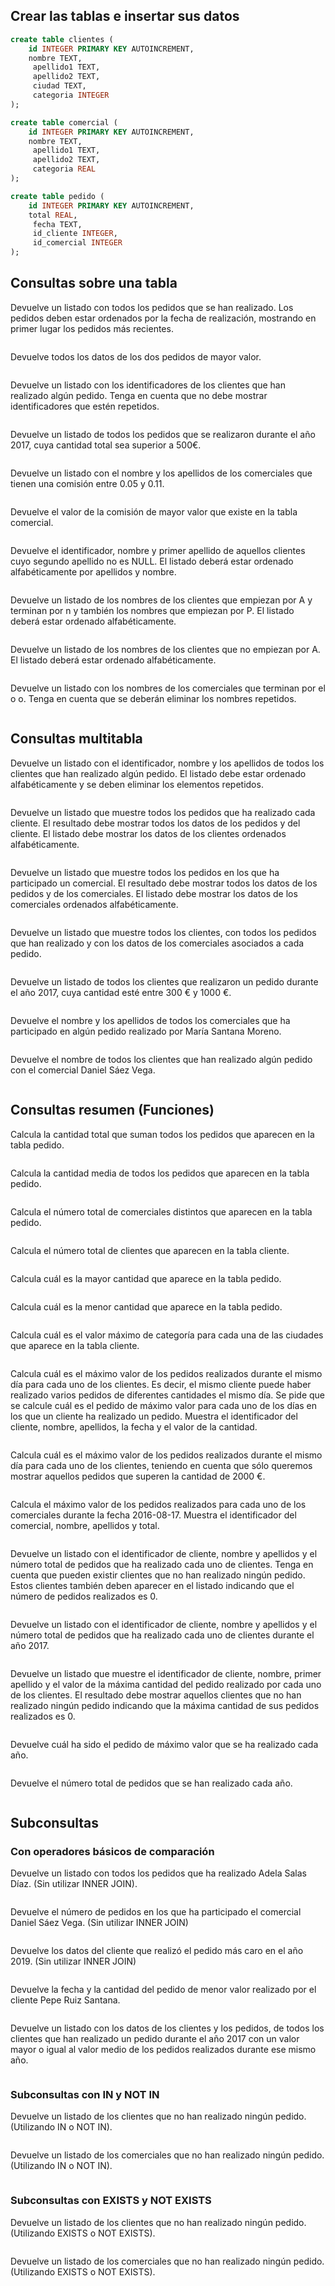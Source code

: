 ## Crear las tablas e insertar sus datos

```sql
create table clientes (
	id INTEGER PRIMARY KEY AUTOINCREMENT,
	nombre TEXT,
     apellido1 TEXT,
     apellido2 TEXT,
     ciudad TEXT,
     categoria INTEGER 
);
```

```sql
create table comercial (
	id INTEGER PRIMARY KEY AUTOINCREMENT,
	nombre TEXT,
     apellido1 TEXT,
     apellido2 TEXT,
     categoria REAL 
);
```

```sql
create table pedido (
	id INTEGER PRIMARY KEY AUTOINCREMENT,
	total REAL,
     fecha TEXT,
     id_cliente INTEGER,
     id_comercial INTEGER 
);
```

## Consultas sobre una tabla
Devuelve un listado con todos los pedidos que se han realizado. Los pedidos deben estar ordenados por la fecha de realización, mostrando en primer lugar los pedidos más recientes.
```sql
```

Devuelve todos los datos de los dos pedidos de mayor valor.
```sql
```

Devuelve un listado con los identificadores de los clientes que han realizado algún pedido. Tenga en cuenta que no debe mostrar identificadores que estén repetidos.
```sql
```


Devuelve un listado de todos los pedidos que se realizaron durante el año 2017, cuya cantidad total sea superior a 500€.
```sql
```


Devuelve un listado con el nombre y los apellidos de los comerciales que tienen una comisión entre 0.05 y 0.11.
```sql
```


Devuelve el valor de la comisión de mayor valor que existe en la tabla comercial.
```sql
```


Devuelve el identificador, nombre y primer apellido de aquellos clientes cuyo segundo apellido no es NULL. El listado deberá estar ordenado alfabéticamente por apellidos y nombre.
```sql
```


Devuelve un listado de los nombres de los clientes que empiezan por A y terminan por n y también los nombres que empiezan por P. El listado deberá estar ordenado alfabéticamente.
```sql
```


Devuelve un listado de los nombres de los clientes que no empiezan por A. El listado deberá estar ordenado alfabéticamente.
```sql
```


Devuelve un listado con los nombres de los comerciales que terminan por el o o. Tenga en cuenta que se deberán eliminar los nombres repetidos.
```sql
```

## Consultas multitabla

Devuelve un listado con el identificador, nombre y los apellidos de todos los clientes que han realizado algún pedido. El listado debe estar ordenado alfabéticamente y se deben eliminar los elementos repetidos.
```sql
```


Devuelve un listado que muestre todos los pedidos que ha realizado cada cliente. El resultado debe mostrar todos los datos de los pedidos y del cliente. El listado debe mostrar los datos de los clientes ordenados alfabéticamente.
```sql
```


Devuelve un listado que muestre todos los pedidos en los que ha participado un comercial. El resultado debe mostrar todos los datos de los pedidos y de los comerciales. El listado debe mostrar los datos de los comerciales ordenados alfabéticamente.
```sql
```


Devuelve un listado que muestre todos los clientes, con todos los pedidos que han realizado y con los datos de los comerciales asociados a cada pedido.
```sql
```


Devuelve un listado de todos los clientes que realizaron un pedido durante el año 2017, cuya cantidad esté entre 300 € y 1000 €.
```sql
```


Devuelve el nombre y los apellidos de todos los comerciales que ha participado en algún pedido realizado por María Santana Moreno.
```sql
```


Devuelve el nombre de todos los clientes que han realizado algún pedido con el comercial Daniel Sáez Vega.
```sql
```

## Consultas resumen (Funciones)

Calcula la cantidad total que suman todos los pedidos que aparecen en la tabla pedido.
```sql
```


Calcula la cantidad media de todos los pedidos que aparecen en la tabla pedido.
```sql
```


Calcula el número total de comerciales distintos que aparecen en la tabla pedido.
```sql
```


Calcula el número total de clientes que aparecen en la tabla cliente.
```sql
```


Calcula cuál es la mayor cantidad que aparece en la tabla pedido.
```sql
```


Calcula cuál es la menor cantidad que aparece en la tabla pedido.
```sql
```


Calcula cuál es el valor máximo de categoría para cada una de las ciudades que aparece en la tabla cliente.
```sql
```


Calcula cuál es el máximo valor de los pedidos realizados durante el mismo día para cada uno de los clientes. Es decir, el mismo cliente puede haber realizado varios pedidos de diferentes cantidades el mismo día. Se pide que se calcule cuál es el pedido de máximo valor para cada uno de los días en los que un cliente ha realizado un pedido. Muestra el identificador del cliente, nombre, apellidos, la fecha y el valor de la cantidad.
```sql
```


Calcula cuál es el máximo valor de los pedidos realizados durante el mismo día para cada uno de los clientes, teniendo en cuenta que sólo queremos mostrar aquellos pedidos que superen la cantidad de 2000 €.
```sql
```


Calcula el máximo valor de los pedidos realizados para cada uno de los comerciales durante la fecha 2016-08-17. Muestra el identificador del comercial, nombre, apellidos y total.
```sql
```


Devuelve un listado con el identificador de cliente, nombre y apellidos y el número total de pedidos que ha realizado cada uno de clientes. Tenga en cuenta que pueden existir clientes que no han realizado ningún pedido. Estos clientes también deben aparecer en el listado indicando que el número de pedidos realizados es 0.
```sql
```


Devuelve un listado con el identificador de cliente, nombre y apellidos y el número total de pedidos que ha realizado cada uno de clientes durante el año 2017.
```sql
```


Devuelve un listado que muestre el identificador de cliente, nombre, primer apellido y el valor de la máxima cantidad del pedido realizado por cada uno de los clientes. El resultado debe mostrar aquellos clientes que no han realizado ningún pedido indicando que la máxima cantidad de sus pedidos realizados es 0.
```sql
```


Devuelve cuál ha sido el pedido de máximo valor que se ha realizado cada año.
```sql
```


Devuelve el número total de pedidos que se han realizado cada año.
```sql
```

## Subconsultas

### Con operadores básicos de comparación

Devuelve un listado con todos los pedidos que ha realizado Adela Salas Díaz. (Sin utilizar INNER JOIN).
```sql
```


Devuelve el número de pedidos en los que ha participado el comercial Daniel Sáez Vega. (Sin utilizar INNER JOIN)
```sql
```


Devuelve los datos del cliente que realizó el pedido más caro en el año 2019. (Sin utilizar INNER JOIN)
```sql
```


Devuelve la fecha y la cantidad del pedido de menor valor realizado por el cliente Pepe Ruiz Santana.
```sql
```


Devuelve un listado con los datos de los clientes y los pedidos, de todos los clientes que han realizado un pedido durante el año 2017 con un valor mayor o igual al valor medio de los pedidos realizados durante ese mismo año.
```sql
```

### Subconsultas con IN y NOT IN

Devuelve un listado de los clientes que no han realizado ningún pedido. (Utilizando IN o NOT IN).
```sql
```


Devuelve un listado de los comerciales que no han realizado ningún pedido. (Utilizando IN o NOT IN).
```sql
```

### Subconsultas con EXISTS y NOT EXISTS

Devuelve un listado de los clientes que no han realizado ningún pedido. (Utilizando EXISTS o NOT EXISTS).
```sql
```


Devuelve un listado de los comerciales que no han realizado ningún pedido. (Utilizando EXISTS o NOT EXISTS).
```sql
```
